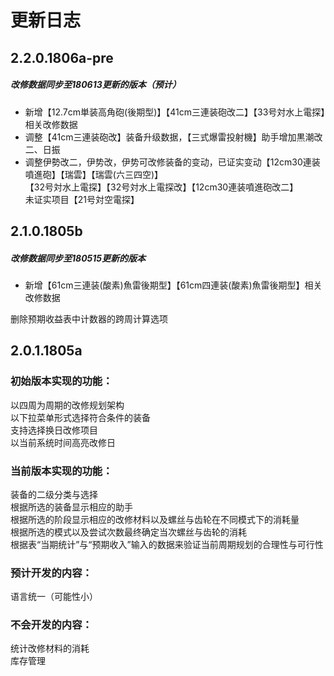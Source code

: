 # 更新日志
## 2.2.0.1806a-pre
##### 改修数据同步至180613更新的版本（预计）
* 新增【12.7cm単装高角砲(後期型)】【41cm三連装砲改二】【33号対水上電探】相关改修数据  
* 调整【41cm三連装砲改】装备升级数据，【三式爆雷投射機】助手增加黒潮改二、日振  
* 调整伊勢改二，伊势改，伊势可改修装备的变动，已证实变动【12cm30連装噴進砲】【瑞雲】【瑞雲(六三四空)】  
  【32号対水上電探】【32号対水上電探改】【12cm30連装噴進砲改二】  
  未证实项目【21号対空電探】
  

## 2.1.0.1805b
##### 改修数据同步至180515更新的版本
* 新增【61cm三連装(酸素)魚雷後期型】【61cm四連装(酸素)魚雷後期型】相关改修数据

删除预期收益表中计数器的跨周计算选项  

## 2.0.1.1805a

### 初始版本实现的功能：
以四周为周期的改修规划架构  
以下拉菜单形式选择符合条件的装备  
支持选择换日改修项目  
以当前系统时间高亮改修日  

### 当前版本实现的功能：
装备的二级分类与选择  
根据所选的装备显示相应的助手  
根据所选的阶段显示相应的改修材料以及螺丝与齿轮在不同模式下的消耗量  
根据所选的模式以及尝试次数最终确定当次螺丝与齿轮的消耗  
根据表“当期统计”与“预期收入”输入的数据来验证当前周期规划的合理性与可行性  

### 预计开发的内容：
语言统一（可能性小）

### 不会开发的内容：
统计改修材料的消耗  
库存管理
